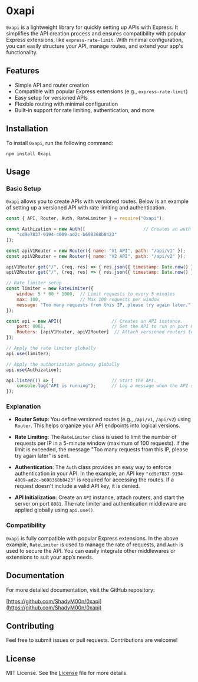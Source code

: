 # 0xapi

`0xapi` is a lightweight library for quickly setting up APIs with Express. It simplifies the API creation process and ensures compatibility with popular Express extensions, like `express-rate-limit`. With minimal configuration, you can easily structure your API, manage routes, and extend your app's functionality.

## Features

- Simple API and router creation
- Compatible with popular Express extensions (e.g., `express-rate-limit`)
- Easy setup for versioned APIs
- Flexible routing with minimal configuration
- Built-in support for rate limiting, authentication, and more

## Installation

To install `0xapi`, run the following command:

```
npm install 0xapi
```

## Usage

### Basic Setup

`0xapi` allows you to create APIs with versioned routes. Below is an example of setting up a versioned API with rate limiting and authentication.

```javascript
const { API, Router, Auth, RateLimiter } = require("0xapi");

const Authization = new Auth([                      // Creates an auth gateway for your API.
    "cd9e7837-9194-4009-ad2c-b698368b8423"
]);

const apiV1Router = new Router({ name: "V1 API", path: "/api/v1" });           // Creates a route for /api/v1
const apiV2Router = new Router({ name: "V2 API", path: "/api/v2" });           // Creates a route for /api/v2

apiV1Router.get("/", (req, res) => { res.json({ timestamp: Date.now() }); });  // Creates a GET endpoint at /api/v1/
apiV2Router.get("/", (req, res) => { res.json({ timestamp: Date.now() }); });  // Creates a GET endpoint at /api/v2/

// Rate limiter setup
const limiter = new RateLimiter({
    window: 5 * 60 * 1000,  // Limit requests to every 5 minutes
    max: 100,               // Max 100 requests per window
    message: "Too many requests from this IP, please try again later."
});

const api = new API({                   // Creates an API instance.
    port: 8081,                         // Set the API to run on port 8081.
    Routers: [apiV1Router, apiV2Router]  // Attach versioned routers to the API.
});

// Apply the rate limiter globally
api.use(limiter);

// Apply the authorization gateway globally
api.use(Authization);

api.listen(() => {                      // Start the API.
    console.log("API is running");      // Log a message when the API starts.
});
```

### Explanation

- **Router Setup**: You define versioned routes (e.g., `/api/v1`, `/api/v2`) using `Router`. This helps organize your API endpoints into logical versions.

- **Rate Limiting**: The `RateLimiter` class is used to limit the number of requests per IP in a 5-minute window (maximum of 100 requests). If the limit is exceeded, the message "Too many requests from this IP, please try again later" is sent.

- **Authentication**: The `Auth` class provides an easy way to enforce authentication in your API. In the example, an API key `"cd9e7837-9194-4009-ad2c-b698368b8423"` is required for accessing the routes. If a request doesn't include a valid API key, it is denied.

- **API Initialization**: Create an `API` instance, attach routers, and start the server on port `8081`. The rate limiter and authentication middleware are applied globally using `api.use()`.

### Compatibility

`0xapi` is fully compatible with popular Express extensions. In the above example, `RateLimiter` is used to manage the rate of requests, and `Auth` is used to secure the API. You can easily integrate other middlewares or extensions to suit your app’s needs.

## Documentation

For more detailed documentation, visit the GitHub repository:

[https://github.com/ShadyM00n/0xapi](https://github.com/ShadyM00n/0xapi)

## Contributing

Feel free to submit issues or pull requests. Contributions are welcome!

## License

MIT License. See the [License](License) file for more details.
